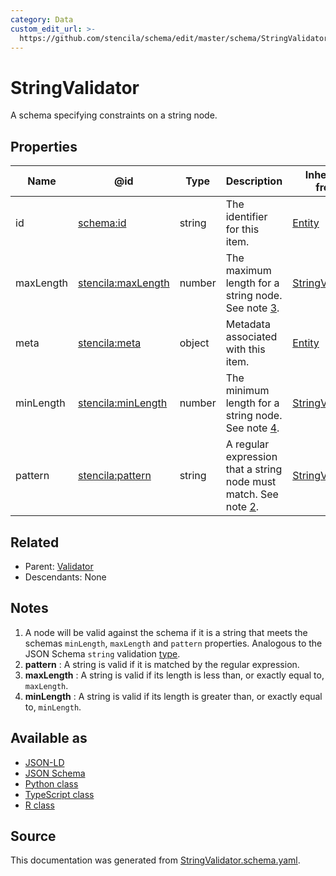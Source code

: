```yaml
---
category: Data
custom_edit_url: >-
  https://github.com/stencila/schema/edit/master/schema/StringValidator.schema.yaml
---
```


# StringValidator

A schema specifying constraints on a string node.

## Properties

| Name      | @id                                                             | Type   | Description                                                               | Inherited from                        |
| --------- | --------------------------------------------------------------- | ------ | ------------------------------------------------------------------------- | ------------------------------------- |
| id        | [schema:id](https://schema.org/id)                              | string | The identifier for this item.                                             | [Entity](Entity.md)                   |
| maxLength | [stencila:maxLength](https://schema.stenci.la/maxLength.jsonld) | number | The maximum length for a string node. See note [3](#notes).               | [StringValidator](StringValidator.md) |
| meta      | [stencila:meta](https://schema.stenci.la/meta.jsonld)           | object | Metadata associated with this item.                                       | [Entity](Entity.md)                   |
| minLength | [stencila:minLength](https://schema.stenci.la/minLength.jsonld) | number | The minimum length for a string node. See note [4](#notes).               | [StringValidator](StringValidator.md) |
| pattern   | [stencila:pattern](https://schema.stenci.la/pattern.jsonld)     | string | A regular expression that a string node must match. See note [2](#notes). | [StringValidator](StringValidator.md) |

## Related

-   Parent: [Validator](Validator.md)
-   Descendants: None

## Notes

1.  A node will be valid against the schema if it is a string that meets the schemas `minLength`, `maxLength` and `pattern` properties. Analogous to the JSON Schema `string` validation [type](https://json-schema.org/draft/2019-09/json-schema-validation.html#rfc.section.6.1.1).
2.  **pattern** : A string is valid if it is matched by the regular expression.
3.  **maxLength** : A string is valid if its length is less than, or exactly equal to, `maxLength`.
4.  **minLength** : A string is valid if its length is greater than, or exactly equal to, `minLength`.

## Available as

-   [JSON-LD](https://schema.stenci.la/StringValidator.jsonld)
-   [JSON Schema](https://schema.stenci.la/v1/StringValidator.schema.json)
-   [Python class](https://stencila.github.io/schema/py/docs/types.html#schema.types.StringValidator)
-   [TypeScript class](https://stencila.github.io/schema/ts/docs/interfaces/stringvalidator.html)
-   [R class](https://cran.r-project.org/web/packages/stencilaschema/stencilaschema.pdf)

## Source

This documentation was generated from [StringValidator.schema.yaml](https://github.com/stencila/schema/blob/master/schema/StringValidator.schema.yaml).
